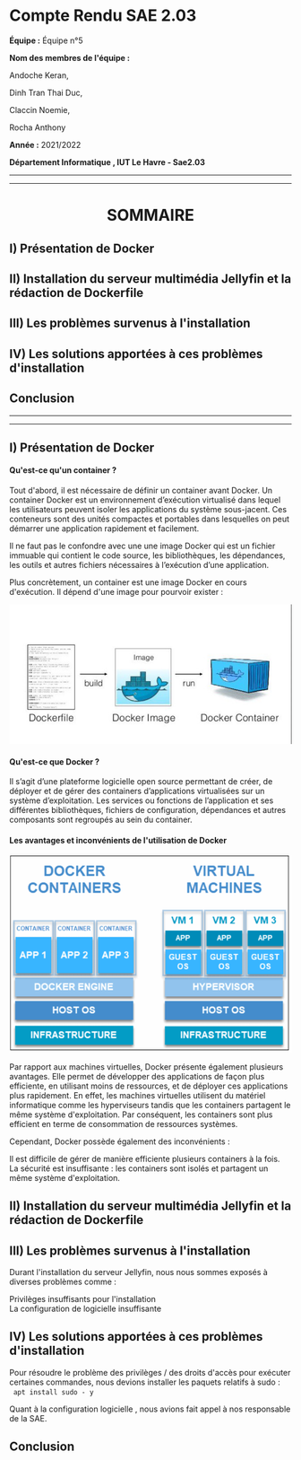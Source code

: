 # Compte Rendu SAE 2.03  

**Équipe :** Équipe n°5  

**Nom des membres de l'équipe :**  

Andoche Keran,  

Dinh Tran Thai Duc,  

Claccin Noemie,  

Rocha Anthony  


**Année :** 2021/2022   

**Département Informatique , IUT Le Havre - Sae2.03**

--------------------------------------------------------------------------------
--------------------------------------------------------------------------------

# <center> SOMMAIRE </center>

## I)   Présentation de Docker

## II)  Installation du serveur  multimédia Jellyfin et la rédaction de  Dockerfile 

## III) Les problèmes survenus à l'installation

## IV) Les solutions apportées à ces problèmes d'installation

## Conclusion

-------------------------------------------------------------------------------- 
-------------------------------------------------------------------------------- 


## I) Présentation de Docker

#### Qu'est-ce qu'un container ?



Tout d'abord, il est nécessaire de définir un container avant Docker. Un container Docker est un environnement d’exécution virtualisé dans lequel les utilisateurs peuvent isoler les applications du système sous-jacent. Ces conteneurs sont des unités compactes et portables dans lesquelles on peut démarrer une application rapidement et facilement.  
      
Il ne faut pas le confondre avec une une image Docker qui est un fichier immuable  qui contient le code source, les bibliothèques, les dépendances, les outils et autres fichiers nécessaires à l’exécution d’une application.

Plus concrètement, un container est une image Docker en cours d'exécution. Il dépend d'une image pour pourvoir exister : 

![Image_container](./Images/Image_container.png)

#### Qu'est-ce que Docker ?  

Il s’agit d’une plateforme logicielle open source permettant de créer, de déployer et de gérer des containers d’applications virtualisées sur un système d’exploitation.  Les services ou fonctions de l’application et ses différentes bibliothèques, fichiers de configuration, dépendances et autres composants sont regroupés au sein du container.


#### Les avantages et inconvénients de l'utilisation de Docker

![container_VM](./Images/container_VM.png)

Par rapport aux machines virtuelles, Docker présente également plusieurs avantages. Elle permet de développer des applications de façon plus efficiente, en utilisant moins de ressources, et de déployer ces applications plus rapidement. En effet, les machines virtuelles utilisent du matériel informatique comme les hyperviseurs tandis que les containers partagent le même système d'exploitation. Par conséquent, les containers sont plus efficient en terme de consommation de ressources systèmes. 

Cependant, Docker possède également des inconvénients :  

Il est difficile de gérer de manière efficiente plusieurs containers à la fois.  
La sécurité est insuffisante : les containers sont isolés et partagent un même système d'exploitation.  

  

## II) Installation du serveur  multimédia Jellyfin et la rédaction de  Dockerfile




## III) Les problèmes survenus à l'installation

Durant l'installation du serveur Jellyfin, nous nous sommes exposés à diverses problèmes comme :  
  
Privilèges insuffisants pour l'installation  
La configuration de logicielle insuffisante  



## IV) Les solutions apportées à ces problèmes d'installation

Pour résoudre le problème des privilèges / des droits d'accès pour exécuter certaines commandes, nous devions installer les paquets relatifs à sudo :  
 ``` apt install sudo - y```

Quant à la configuration logicielle , nous avions fait appel à nos responsable de la SAE.

## Conclusion












